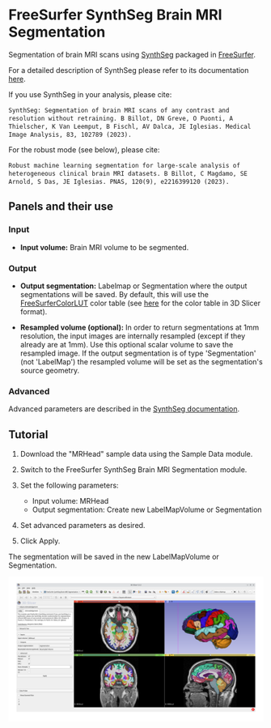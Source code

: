 # FreeSurfer SynthSeg Brain MRI Segmentation

Segmentation of brain MRI scans using [SynthSeg](https://github.com/BBillot/SynthSeg) packaged in [FreeSurfer](https://surfer.nmr.mgh.harvard.edu/fswiki/SynthSeg).

For a detailed description of SynthSeg please refer to its documentation <a href="https://surfer.nmr.mgh.harvard.edu/fswiki/SynthSeg">here</a>.

If you use SynthSeg in your analysis, please cite:

    SynthSeg: Segmentation of brain MRI scans of any contrast and resolution without retraining. B Billot, DN Greve, O Puonti, A Thielscher, K Van Leemput, B Fischl, AV Dalca, JE Iglesias. Medical Image Analysis, 83, 102789 (2023).

For the robust mode (see below), please cite:

    Robust machine learning segmentation for large-scale analysis of heterogeneous clinical brain MRI datasets. B Billot, C Magdamo, SE Arnold, S Das, JE Iglesias. PNAS, 120(9), e2216399120 (2023).

## Panels and their use

### Input

- **Input volume:** Brain MRI volume to be segmented.

### Output

- **Output segmentation:** Labelmap or Segmentation where the output segmentations will be saved. By default, this will use the [FreeSurferColorLUT](https://surfer.nmr.mgh.harvard.edu/fswiki/FsTutorial/AnatomicalROI/FreeSurferColorLUT) color table (see [here](https://github.com/SlicerCBM/SlicerFreeSurferCommands/blob/main/FreeSurferSynthSeg/FreeSurferColorLUT.ctbl) for the color table in 3D Slicer format).

- **Resampled volume (optional):** In order to return segmentations at 1mm resolution, the input images are internally resampled (except if they already are at 1mm). Use this optional scalar volume to save the resampled image. If the output segmentation is of type 'Segmentation' (not 'LabelMap') the resampled volume will be set as the segmentation's source geometry.

### Advanced

Advanced parameters are described in the [SynthSeg documentation](https://surfer.nmr.mgh.harvard.edu/fswiki/SynthSeg).

## Tutorial

1. Download the "MRHead" sample data using the Sample Data module.

2. Switch to the FreeSurfer SynthSeg Brain MRI Segmentation module.

3. Set the following parameters:
    - Input volume: MRHead
    - Output segmentation: Create new LabelMapVolume or Segmentation

4. Set advanced parameters as desired.

5. Click Apply.

The segmentation will be saved in the new LabelMapVolume or Segmentation.

![FreeSurfer SynthSeg Brain MRI Segmentation](https://raw.githubusercontent.com/SlicerCBM/SlicerFreeSurferCommands/main/Screenshot02.png)
